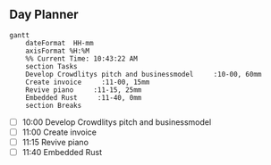 ## Day Planner
```mermaid
gantt
    dateFormat  HH-mm
    axisFormat %H:%M
    %% Current Time: 10:43:22 AM
    section Tasks
    Develop Crowdlitys pitch and businessmodel     :10-00, 60mm
    Create invoice     :11-00, 15mm
    Revive piano     :11-15, 25mm
    Embedded Rust     :11-40, 0mm
    section Breaks

```

- [ ] 10:00 Develop Crowdlitys pitch and businessmodel
- [ ] 11:00 Create invoice
- [ ] 11:15 Revive piano
- [ ] 11:40 Embedded Rust